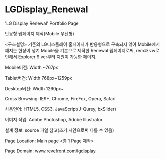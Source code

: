 # LGDisplay_Renewal
'LG Display Renewal' Portfolio Page

반응형 웹페이지 제작(Mobile 우선형)

<구조설명> 
기존의 LG디스플레이 홈페이지가 반응형으로 구축되지 않아 Mobile에서 깨지는 현상이 생겨 Mobile을 기본으로 제작한 Renewal 웹페이지로써, rem과 vw로 인해서 Explorer 9 ver부터 지원이 가능한 페이지. 

Mobile버전: Width ~767px

Tablet버전: Width 768px~1259px

Desktop버전: Width 1260px~

Cross Browsing: IE9+, Chrome, FireFox, Opera, Safari

사용언어: HTML5, CSS3, JavaScript(J-Qurey, bxSlider)

이미지 작업: Adobe Photoshop, Adobe Illustrator

설계 정보: source 파일 참고(초기 시안으로써 다를 수 있음)

Page Location: Main page <총 1 Page 제작>

Page Domain: www.revefront.com/lgdisplay